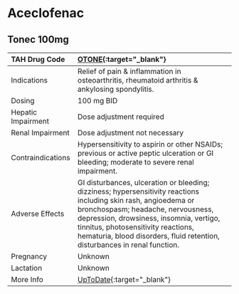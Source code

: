 # Aceclofenac

## Tonec 100mg

| TAH Drug Code      | [OTONE](https://www.tahsda.org.tw/drugs/hissearch.php?drug_code=OTONE){:target="_blank"}                                                                                                                                                                                                                             |
|:-------------------|:---------------------------------------------------------------------------------------------------------------------------------------------------------------------------------------------------------------------------------------------------------------------------------------------------------------------|
| Indications        | Relief of pain & inflammation in osteoarthritis, rheumatoid arthritis & ankylosing spondylitis.                                                                                                                                                                                                                      |
| Dosing             | 100 mg BID                                                                                                                                                                                                                                                                                                           |
| Hepatic Impairment | Dose adjustment required                                                                                                                                                                                                                                                                                             |
| Renal Impairment   | Dose adjustment not necessary                                                                                                                                                                                                                                                                                        |
| Contraindications  | Hypersensitivity to aspirin or other NSAIDs; previous or active peptic ulceration or GI bleeding; moderate to severe renal impairment.                                                                                                                                                                               |
| Adverse Effects    | GI disturbances, ulceration or bleeding; dizziness; hypersensitivity reactions including skin rash, angioedema or bronchospasm; headache, nervousness, depression, drowsiness, insomnia, vertigo, tinnitus, photosensitivity reactions, hematuria, blood disorders, fluid retention, disturbances in renal function. |
| Pregnancy          | Unknown                                                                                                                                                                                                                                                                                                              |
| Lactation          | Unknown                                                                                                                                                                                                                                                                                                              |
| More Info          | [UpToDate](https://www.uptodate.com/contents/aceclofenac-international-drug-information-concise){:target="_blank"}                                                                                                                                                                                                   |


